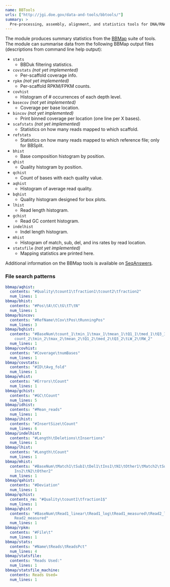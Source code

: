 ```yaml
---
name: BBTools
urls: ["http://jgi.doe.gov/data-and-tools/bbtools/"]
summary: >
  Pre-processing, assembly, alignment, and statistics tools for DNA/RNA sequencing reads
---
```


<!--
~~~~~ DO NOT EDIT ~~~~~
This file is autogenerated from the MultiQC module python docstring.
Do not edit the markdown, it will be overwritten.

File path for the source of this content: test-data/data/modules/bbmap/bbmap.py
~~~~~~~~~~~~~~~~~~~~~~~
-->

The module produces summary statistics from the
[BBMap](http://jgi.doe.gov/data-and-tools/bbtools/bb-tools-user-guide/) suite of tools.
The module can summarise data from the following BBMap output files
(descriptions from command line help output):

- `stats`
  - BBDuk filtering statistics.
- `covstats` _(not yet implemented)_
  - Per-scaffold coverage info.
- `rpkm` _(not yet implemented)_
  - Per-scaffold RPKM/FPKM counts.
- `covhist`
  - Histogram of # occurrences of each depth level.
- `basecov` _(not yet implemented)_
  - Coverage per base location.
- `bincov` _(not yet implemented)_
  - Print binned coverage per location (one line per X bases).
- `scafstats` _(not yet implemented)_
  - Statistics on how many reads mapped to which scaffold.
- `refstats`
  - Statistics on how many reads mapped to which reference file; only for BBSplit.
- `bhist`
  - Base composition histogram by position.
- `qhist`
  - Quality histogram by position.
- `qchist`
  - Count of bases with each quality value.
- `aqhist`
  - Histogram of average read quality.
- `bqhist`
  - Quality histogram designed for box plots.
- `lhist`
  - Read length histogram.
- `gchist`
  - Read GC content histogram.
- `indelhist`
  - Indel length histogram.
- `mhist`
  - Histogram of match, sub, del, and ins rates by read location.
- `statsfile` _(not yet implemented)_
  - Mapping statistics are printed here.

Additional information on the BBMap tools is available on
[SeqAnswers](http://seqanswers.com/forums/showthread.php?t=41057).

### File search patterns

```yaml
bbmap/aqhist:
  contents: "#Quality\tcount1\tfraction1\tcount2\tfraction2"
  num_lines: 1
bbmap/bhist:
  contents: "#Pos\tA\tC\tG\tT\tN"
  num_lines: 1
bbmap/bincov:
  contents: "#RefName\tCov\tPos\tRunningPos"
  num_lines: 3
bbmap/bqhist:
  contents: "#BaseNum\tcount_1\tmin_1\tmax_1\tmean_1\tQ1_1\tmed_1\tQ3_1\tLW_1\tRW_1\t\
    count_2\tmin_2\tmax_2\tmean_2\tQ1_2\tmed_2\tQ3_2\tLW_2\tRW_2"
  num_lines: 1
bbmap/covhist:
  contents: "#Coverage\tnumBases"
  num_lines: 1
bbmap/covstats:
  contents: "#ID\tAvg_fold"
  num_lines: 1
bbmap/ehist:
  contents: "#Errors\tCount"
  num_lines: 1
bbmap/gchist:
  contents: "#GC\tCount"
  num_lines: 5
bbmap/idhist:
  contents: "#Mean_reads"
  num_lines: 1
bbmap/ihist:
  contents: "#InsertSize\tCount"
  num_lines: 6
bbmap/indelhist:
  contents: "#Length\tDeletions\tInsertions"
  num_lines: 1
bbmap/lhist:
  contents: "#Length\tCount"
  num_lines: 1
bbmap/mhist:
  contents: "#BaseNum\tMatch1\tSub1\tDel1\tIns1\tN1\tOther1\tMatch2\tSub2\tDel2\t\
    Ins2\tN2\tOther2"
  num_lines: 1
bbmap/qahist:
  contents: "#Deviation"
  num_lines: 1
bbmap/qchist:
  contents_re: "#Quality\tcount1\tfraction1$"
  num_lines: 1
bbmap/qhist:
  contents: "#BaseNum\tRead1_linear\tRead1_log\tRead1_measured\tRead2_linear\tRead2_log\t\
    Read2_measured"
  num_lines: 1
bbmap/rpkm:
  contents: "#File\t"
  num_lines: 1
bbmap/stats:
  contents: "#Name\tReads\tReadsPct"
  num_lines: 4
bbmap/statsfile:
  contents: "Reads Used:"
  num_lines: 1
bbmap/statsfile_machine:
  contents: Reads Used=
  num_lines: 1
```

